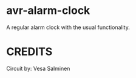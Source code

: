 # avr-alarm-clock
 A regular alarm clock with the usual functionality. 



















# CREDITS
Circuit by: Vesa Salminen
